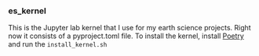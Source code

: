 ### es_kernel

This is the Jupyter lab kernel that I use for my earth science projects. Right now it consists of a pyproject.toml file. To install the kernel, install [Poetry](https://python-poetry.org/) and run the `install_kernel.sh`
